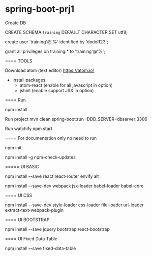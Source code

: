 # spring-boot-prj1


Create DB


CREATE SCHEMA `training` DEFAULT CHARACTER SET utf8;

create user 'training'@'%' identified by 'dodol123';

grant all privileges on training.* to 'training'@'%';


====
TOOLS

Download atom (text editor) https://atom.io/
  - Install packages
    - atom-react (enable for all javascript in option)
    - jshint (enable support JSX in option)

====
Run

npm install

Run project
mvn clean spring-boot:run -DDB_SERVER=dbserver:3306

Run watchify
npm start


====
For documentation only no need to run

npm init

npm install -g npm-check-updates


=====
UI BASIC

npm install --save react react-router envify alt

npm install --save-dev webpack jsx-loader babel-loader babel-core



====
UI CSS

npm install --save-dev style-loader css-loader file-loader url-loader extract-text-webpack-plugin



====
UI BOOTSTRAP

npm install --save jquery bootstrap react-bootstrap


====
UI Fixed Data Table

npm install --save fixed-data-table



